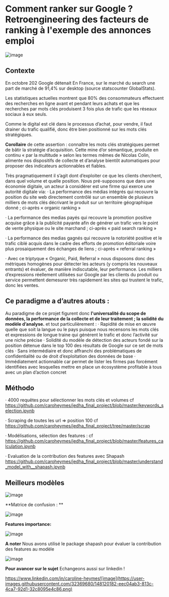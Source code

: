 # **Comment ranker sur Google ? Retroengineering des facteurs de ranking à l'exemple des annonces emploi**

![image](https://user-images.githubusercontent.com/32369680/148120962-42c49cc9-c98b-4f3d-b766-eadae22642c8.png)



## **Contexte**

En octobre 202 Google détenait En France, sur le marché du search une part de marché de 91,4% sur desktop (source statscounter GlobalStats).

Les statistiques actuelles montrent que 80% des consommateurs effectuent des recherches en ligne avant et pendant leurs achats et que les recherches par mots clés produisent 3 fois plus de trafic que les réseaux sociaux à eux seuls. 


Comme le digital est clé dans le processus d’achat, pour vendre, il faut drainer du trafic qualifié, donc être bien positionné sur les mots clés stratégiques.

**Corollaire** de cette assertion : connaître les mots clés stratégiques permet de bâtir la stratégie d’acquisition. Cette mine d’or sémantique, produite en continu « par la multitude » selon les termes mêmes de Nicolas Colin, alimente nos dispositifs de collecte et d’analyse bientôt automatiques pour proposer des indicateurs actionnables et fiables.

Très pragmatiquement il s’agit dont d’exploiter ce que les clients cherchent, dans quel volume et quelle position. Nous pré-supposons que dans une économie digitale, un acteur à considérer est une firme qui exerce une autorité digitale via:
· La performance des médias intégrés qui recouvre la position du site web directement contrôlé sur un ensemble de plusieurs milliers de mots clés décrivant le produit sur un territoire géographique donné ; ci-après « organic ranking »

· La performance des medias payés qui recouvre la promotion positive acquise grâce à la publicité payante afin de générer un trafic vers le point de vente physique ou le site marchand ; ci-après « paid search ranking »

· La performance des medias gagnés qui recouvre la notoriété positive et le trafic ciblé acquis dans le cadre des efforts de promotion éditoriale voire plus prosaiquement des échanges de liens ; ci-après « referral ranking »

· Avec ce triptyque « Organic, Paid, Referral » nous disposons donc des métriques homogènes pour détecter les acteurs (y compris les nouveaux entrants) et évaluer, de manière indiscutable, leur performance. Les milliers d’expressions réellement utilisées sur Google par les clients du produit ou service permettent demesurer très rapidement les sites qui trustent le trafic, donc les ventes.


## **Ce paradigme a d’autres atouts :**
Au paradigme de ce projet figurent donc **l'universalité du scope de données, la performance de la collecte et de leur traitement ;  la solidité du modèle d’analyse.** et tout particulièrement :
· Rapidité de mise en œuvre quelle que soit la langue ou le pays puisque nous recensons les mots clés et expressions de longue traine qui génèrent le trafic et donc l’activité sur une niche précise
· Solidité du modèle de détection des acteurs fondé sur la position détenue dans le top 100 des résultats de Google sur ce set de mots clés
· Sans intermédiaire et donc affranchi des problématiques de confidentialité ou de droit d’exploitation des données de base
· Immédiatement actionnable car permet de lister les firmes pas forcément identifiées avec lesquelles mettre en place un écosystème profitable à tous avec un plan d’action concret


## **Méthodo**

· 4000 requêtes pour sélectionner les mots clés et volumes cf https://github.com/caroheymes/jedha_final_project/blob/master/keywords_selection.ipynb

· Scraping  de toutes les url => position 100 cf https://github.com/caroheymes/jedha_final_project/tree/master/scrap

· Modélisations, sélection des features : cf https://github.com/caroheymes/jedha_final_project/blob/master/features_calculation.ipynb

· Evaluation de la contribution des features avec Shapash
https://github.com/caroheymes/jedha_final_project/blob/master/understand_model_with__shapash.ipynb


## **Meilleurs modèles**

![image](https://user-images.githubusercontent.com/32369680/148119779-f1fd19e5-903a-4682-b24c-2f9f58add98e.png)


**Matrice de confusion : **

![image](https://user-images.githubusercontent.com/32369680/148119839-b0c583eb-7a25-400d-8167-1da4c23d1dca.png)

**Features importance:**

![image](https://user-images.githubusercontent.com/32369680/148119969-0bda1602-ad81-42fe-bb71-d59f00e1c4e4.png)

**A noter**
Nous avons utilisé le package shapash pour évaluer la contribution des features au modèle

![image](https://user-images.githubusercontent.com/32369680/148120126-1d70cb6a-6136-4bfb-8846-6a8ad6757694.png)


**Pour avancer sur le sujet**
Echangeons aussi sur linkedin !

https://www.linkedin.com/in/caroline-heymes![image](https://user-images.githubusercontent.com/32369680/148120182-eec04ab3-813c-4ca7-92d1-32c8095e4c86.png)




